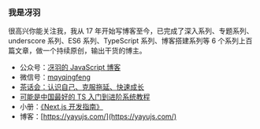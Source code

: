 ### 我是冴羽

很高兴你能关注我，我从 17 年开始写博客至今，已完成了深入系列、专题系列、underscore 系列、ES6 系列、TypeScript 系列、博客搭建系列等 6 个系列上百篇文章，做一个持续原创，输出干货的博主。

* 公众号：[冴羽的 JavaScript 博客](https://cdn.jsdelivr.net/gh/mqyqingfeng/picture/qrcode_for_gh_bd1a3dc9eafd_258.jpg)
* 微信号：[mqyqingfeng](https://cdn.jsdelivr.net/gh/mqyqingfeng/picture/IMG_3516.JPG)
* [茶话会：认识自己、克服拖延、快速成长](https://www.yuque.com/yayu/blog/grow)
* [可能是中国最好的 TS 入门到进阶系统教程](http://ts.yayujs.com/)
* 小册：[《Next.js 开发指南》](https://s.juejin.cn/ds/i8kJo2o8/)
* 博客：[https://yayujs.com/](https://yayujs.com/)
